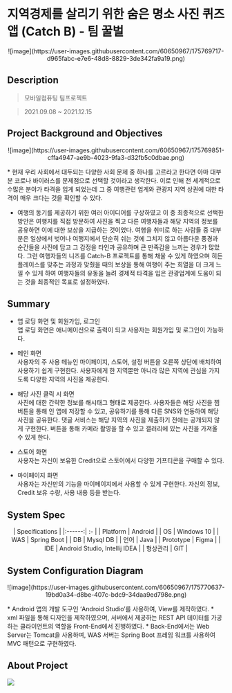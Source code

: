# 지역경제를 살리기 위한 숨은 명소 사진 퀴즈 앱 (Catch B) - 팀 꿀벌

<p align="center">
![image](https://user-images.githubusercontent.com/60650967/175769717-d965fabc-e7e6-48d8-8829-3de342fa9a19.png)  
</p> 

## Description

> 모바일컴퓨팅 팀프로젝트  

> 2021.09.08 ~ 2021.12.15  



## Project Background and Objectives
<p align="center">
![image](https://user-images.githubusercontent.com/60650967/175769851-cffa4947-ae9b-4023-9fa3-d32fb5c0dbae.png)  
</p> 
* 현재 우리 사회에서 대두되는 다양한 사회 문제 중 하나를 고르라고 한다면 아마 대부분 코로나 바이러스를 문제점으로 선택할 것이라고 생각한다. 이로 인해 전 세계적으로 수많은 분야가 타격을 입게 되었는데 그 중 여행관련 업계와 관광지 지역 상권에 대한 타격이 매우 크다는 것을 확인할 수 있다.  

* 여행의 동기를 제공하기 위한 여러 아이디어를 구상하였고 이 중 최종적으로 선택한 방안은 여행지를 직접 방문하여 사진을 찍고 다른 여행자들과 해당 지역의 정보를 공유하면 이에 대한 보상을 지급하는 것이었다. 여행을 취미로 하는 사람들 중 대부분은 일상에서 벗어나 여행지에서 단순히 쉬는 것에 그치지 않고 아름다운 풍경과 순간들을 사진에 담고 그 감정을 타인과 공유하며 큰 만족감을 느끼는 경우가 많았다. 그런 여행자들의 니즈를 Catch-B 프로젝트를 통해 채울 수 있게 하였으며 히든 플레이스를 맞추는 과정과 맞췄을 때의 보상을 통해 여행이 주는 희열을 더 크게 느낄 수 있게 하여 여행자들의 유동을 늘려 경제적 타격을 입은 관광업계에 도움이 되는 것을 최종적인 목표로 설정하였다.  

## Summary
* 앱 로딩 화면 및 회원가입, 로그인  
앱 로딩 화면은 애니메이션으로 출력이 되고 사용자는 회원가입 및 로그인이 가능하다.  

* 메인 화면  
사용자의 주 사용 메뉴인 마이페이지, 스토어, 설정 버튼을 오른쪽 상단에 배치하여 사용하기 쉽게 구현한다. 사용자에게 한 지역뿐만 아니라 많은 지역에 관심을 가지도록 다양한 지역의 사진을 제공한다.  

* 해당 사진 클릭 시 화면  
사진에 대한 간략한 정보를 해시태그 형태로 제공한다. 사용자들은 해당 사진을 찜 버튼을 통해 인 앱에 저장할 수 있고, 공유하기를 통해 다른 SNS와 연동하여 해당 사진을 공유한다. 댓글 서비스는 해당 지역의 사진을 제출하기 전에는 공개되지 않게 구현한다. 버튼을 통해 카메라 촬영을 할 수 있고 갤러리에 있는 사진을 가져올 수 있게 한다.  

* 스토어 화면  
사용자는 자신이 보유한 Credit으로 스토어에서 다양한 기프티콘을 구매할 수 있다.  

* 마이페이지 화면  
사용자는 자신만의 기능을 마이페이지에서 사용할 수 있게 구현한다. 자신의 정보, Credit 보유 수량, 사용 내용 등을 받는다.  


## System Spec
<p align="center">
| Specifications |
|:------:| :- |
| Platform | Android |
| OS | Windows 10 |
| WAS | Spring Boot |
| DB | Mysql DB  |
| 언어 | Java |
| Prototype | Figma |
| IDE | Android Studio, Intellij IDEA |
| 형상관리 | GIT |
</p> 

## System Configuration Diagram
<p align="center">
![image](https://user-images.githubusercontent.com/60650967/175770637-19bd0a34-d8be-407c-bdc9-34daa9ed798e.png)  
</p> 
* Android 앱의 개발 도구인 ‘Android Studio’를 사용하여, View를 제작하였다. 
* xml 파일을 통해 디자인을 제작하였으며, 서버에서 제공하는 REST API 데이터를 가공하는 클라이언트의 역할을 Front-End에서 진행하였다.  
* Back-End에서는 Web Server는 Tomcat을 사용하며, WAS 서버는 Spring Boot 프레임 워크를 사용하여 MVC 패턴으로 구현하였다.  


## About Project
<img src="https://img.shields.io/badge/Language-Java-green?style=flat"/>
